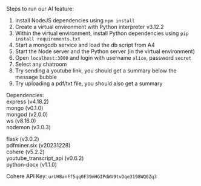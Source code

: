 Steps to run our AI feature:

1. Install NodeJS dependencies using `npm install`
2. Create a virtual environment with Python interpreter v3.12.2
3. Within the virtual environment, install Python dependencies using `pip install requirements.txt`
4. Start a mongodb service and load the db script from A4
5. Start the Node server and the Python server (in the virtual environment)
6. Open `localhost:3000` and login with username `alice`, password `secret`
7. Select any chatroom
8. Try sending a youtube link, you should get a summary below the message bubble
9. Try uploading a pdf/txt file, you should also get a summary


Dependencies:  
express (v4.18.2)  
mongo (v0.1.0)  
mongod (v2.0.0)  
ws (v8.16.0)  
nodemon (v3.0.3)    

flask (v3.0.2)  
pdfminer.six (v20231228)  
cohere (v5.2.2)  
youtube_transcript_api (v0.6.2)  
python-docx (v1.1.0)

Cohere API Key: `urUHBanFf5qq0F39mHGIPdWV9tvDqe3198WQ0Zq3`
